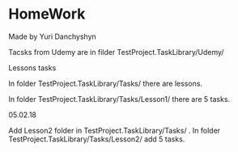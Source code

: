 # HomeWork
Made by Yuri Danchyshyn 

Tacsks from Udemy are in filder TestProject.TaskLibrary/Udemy/

Lessons tasks

In folder TestProject.TaskLibrary/Tasks/ there are lessons.

In folder TestProject.TaskLibrary/Tasks/Lesson1/ there are 5 tasks. 

05.02.18

Add Lesson2 folder in TestProject.TaskLibrary/Tasks/ .
In folder TestProject.TaskLibrary/Tasks/Lesson2/ add 5 tasks.
